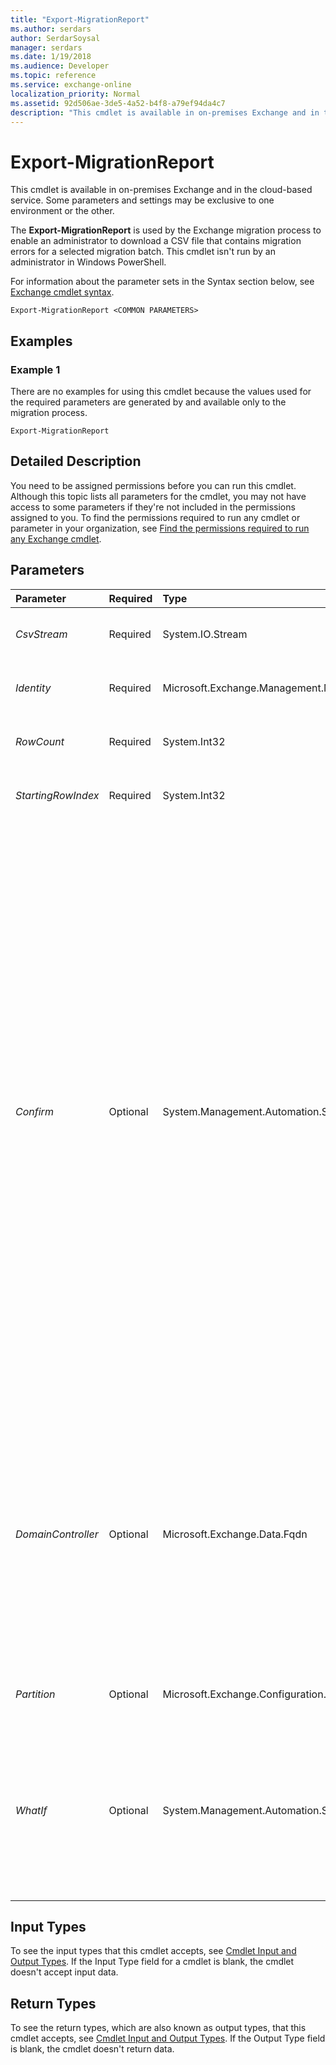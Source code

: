 ```yaml
---
title: "Export-MigrationReport"
ms.author: serdars
author: SerdarSoysal
manager: serdars
ms.date: 1/19/2018
ms.audience: Developer
ms.topic: reference
ms.service: exchange-online
localization_priority: Normal
ms.assetid: 92d506ae-3de5-4a52-b4f8-a79ef94da4c7
description: "This cmdlet is available in on-premises Exchange and in the cloud-based service. Some parameters and settings may be exclusive to one environment or the other."
---
```


# Export-MigrationReport

This cmdlet is available in on-premises Exchange and in the cloud-based service. Some parameters and settings may be exclusive to one environment or the other. 
  
The **Export-MigrationReport** is used by the Exchange migration process to enable an administrator to download a CSV file that contains migration errors for a selected migration batch. This cmdlet isn't run by an administrator in Windows PowerShell.
  
For information about the parameter sets in the Syntax section below, see [Exchange cmdlet syntax](https://technet.microsoft.com/library/bb123552.aspx). 
  
```
Export-MigrationReport <COMMON PARAMETERS>

```

## Examples
<a name="Examples"> </a>

### Example 1

There are no examples for using this cmdlet because the values used for the required parameters are generated by and available only to the migration process.
  
```
Export-MigrationReport
```

## Detailed Description
<a name="DetailedDescription"> </a>

You need to be assigned permissions before you can run this cmdlet. Although this topic lists all parameters for the cmdlet, you may not have access to some parameters if they're not included in the permissions assigned to you. To find the permissions required to run any cmdlet or parameter in your organization, see [Find the permissions required to run any Exchange cmdlet](https://technet.microsoft.com/library/mt432940.aspx).
  
## Parameters
<a name="DetailedDescription"> </a>

|**Parameter**|**Required**|**Type**|**Description**|
|:-----|:-----|:-----|:-----|
| _CsvStream_ <br/> |Required  <br/> |System.IO.Stream  <br/> |This parameter is reserved for internal Microsoft use.  <br/> |
| _Identity_ <br/> |Required  <br/> |Microsoft.Exchange.Management.Migration.MigrationService.Batch.MigrationReportIdParameter  <br/> |This parameter is reserved for internal Microsoft use.  <br/> |
| _RowCount_ <br/> |Required  <br/> |System.Int32  <br/> |This parameter is reserved for internal Microsoft use.  <br/> |
| _StartingRowIndex_ <br/> |Required  <br/> |System.Int32  <br/> |This parameter is reserved for internal Microsoft use.  <br/> |
| _Confirm_ <br/> |Optional  <br/> |System.Management.Automation.SwitchParameter  <br/> | The _Confirm_ switch specifies whether to show or hide the confirmation prompt. How this switch affects the cmdlet depends on if the cmdlet requires confirmation before proceeding. <br/>  Destructive cmdlets (for example, **Remove-\*** cmdlets) have a built-in pause that forces you to acknowledge the command before proceeding. For these cmdlets, you can skip the confirmation prompt by using this exact syntax: `-Confirm:$false`.  <br/>  Most other cmdlets (for example, **New-\*** and **Set-\*** cmdlets) don't have a built-in pause. For these cmdlets, specifying the _Confirm_ switch without a value introduces a pause that forces you acknowledge the command before proceeding. <br/> |
| _DomainController_ <br/> |Optional  <br/> |Microsoft.Exchange.Data.Fqdn  <br/> |This parameter is available only in on-premises Exchange.  <br/> The  _DomainController_ parameter specifies the domain controller that's used by this cmdlet to read data from or write data to Active Directory. You identify the domain controller by its fully qualified domain name (FQDN). For example, `dc01.contoso.com`.  <br/> |
| _Partition_ <br/> |Optional  <br/> |Microsoft.Exchange.Configuration.Tasks.MailboxIdParameter  <br/> |This parameter is reserved for internal Microsoft use.  <br/> |
| _WhatIf_ <br/> |Optional  <br/> |System.Management.Automation.SwitchParameter  <br/> |The  _WhatIf_ switch simulates the actions of the command. You can use this switch to view the changes that would occur without actually applying those changes. You don't need to specify a value with this switch. <br/> |
   
## Input Types
<a name="InputTypes"> </a>

To see the input types that this cmdlet accepts, see [Cmdlet Input and Output Types](http://go.microsoft.com/fwlink/p/?linkId=616387). If the Input Type field for a cmdlet is blank, the cmdlet doesn't accept input data. 
  
## Return Types
<a name="ReturnTypes"> </a>

To see the return types, which are also known as output types, that this cmdlet accepts, see [Cmdlet Input and Output Types](http://go.microsoft.com/fwlink/p/?linkId=616387). If the Output Type field is blank, the cmdlet doesn't return data. 
  

